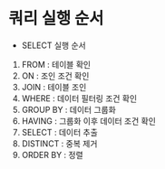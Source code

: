 # 쿼리 실행 순서
- SELECT 실행 순서
1. FROM : 테이블 확인
2. ON : 조인 조건 확인
3. JOIN : 테이블 조인
4. WHERE : 데이터 필터링 조건 확인
5. GROUP BY : 데이터 그룹화
6. HAVING : 그룹화 이후 데이터 조건 확인
7. SELECT : 데이터 추출
8. DISTINCT : 중복 제거
9. ORDER BY : 정렬

